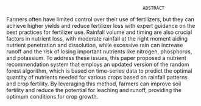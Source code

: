                                                       ABSTRACT  
Farmers often have limited control over their use of fertilizers, but they can achieve higher yields and reduce fertilizer loss with expert guidance on the best practices for fertilizer use. Rainfall volume and timing are also crucial factors in nutrient loss, with moderate rainfall at the right moment aiding nutrient penetration and dissolution, while excessive rain can increase runoff and the risk of losing important nutrients like nitrogen, phosphorus, and potassium. To address these issues, this paper proposed a nutrient recommendation system that employs an updated version of the random forest algorithm, which is based on time-series data to predict the optimal quantity of nutrients needed for various crops based on rainfall patterns and crop fertility. By leveraging this method, farmers can improve soil fertility and reduce the potential for leaching and runoff, providing the optimum conditions for crop growth.


  
